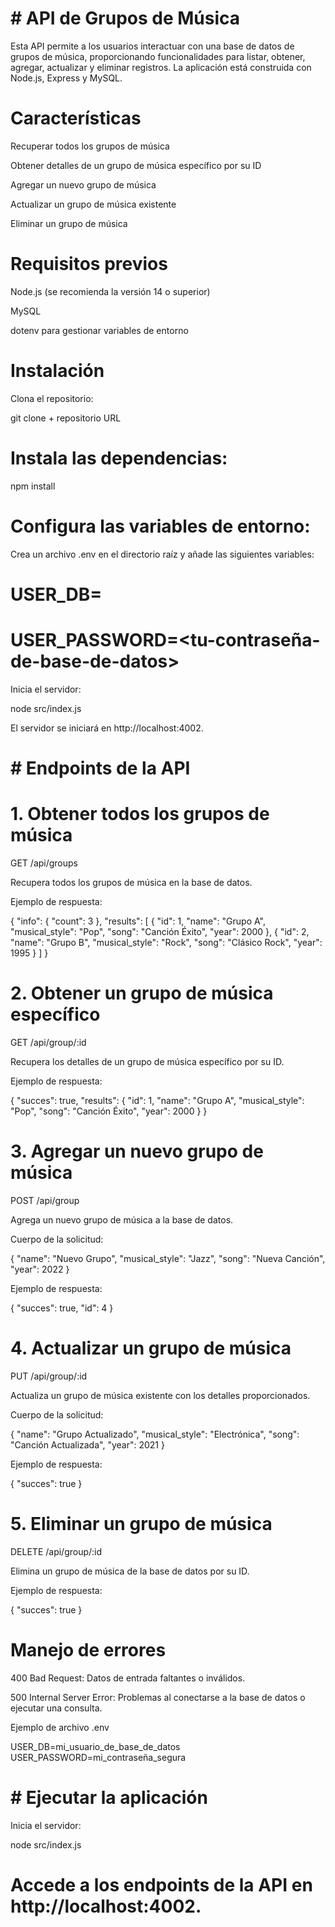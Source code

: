 # # API de Grupos de Música

Esta API permite a los usuarios interactuar con una base de datos de grupos de música, proporcionando funcionalidades para listar, obtener, agregar, actualizar y eliminar registros. La aplicación está construida con Node.js, Express y MySQL.

# Características

Recuperar todos los grupos de música

Obtener detalles de un grupo de música específico por su ID

Agregar un nuevo grupo de música

Actualizar un grupo de música existente

Eliminar un grupo de música

# Requisitos previos

Node.js (se recomienda la versión 14 o superior)

MySQL

dotenv para gestionar variables de entorno

# Instalación

Clona el repositorio:

 git clone + repositorio URL
 

# Instala las dependencias:

npm install

# Configura las variables de entorno:
Crea un archivo .env en el directorio raíz y añade las siguientes variables:

# USER_DB=<tu-usuario-de-base-de-datos>
# USER_PASSWORD=<tu-contraseña-de-base-de-datos>

Inicia el servidor:

node src/index.js

El servidor se iniciará en http://localhost:4002.

# # Endpoints de la API

# 1. Obtener todos los grupos de música

GET /api/groups

Recupera todos los grupos de música en la base de datos.

Ejemplo de respuesta:

{
  "info": { "count": 3 },
  "results": [
    { "id": 1, "name": "Grupo A", "musical_style": "Pop", "song": "Canción Éxito", "year": 2000 },
    { "id": 2, "name": "Grupo B", "musical_style": "Rock", "song": "Clásico Rock", "year": 1995 }
  ]
}

# 2. Obtener un grupo de música específico

GET /api/group/:id

Recupera los detalles de un grupo de música específico por su ID.

Ejemplo de respuesta:

{
  "succes": true,
  "results": {
    "id": 1,
    "name": "Grupo A",
    "musical_style": "Pop",
    "song": "Canción Éxito",
    "year": 2000
  }
}

# 3. Agregar un nuevo grupo de música

POST /api/group

Agrega un nuevo grupo de música a la base de datos.

Cuerpo de la solicitud:

{
  "name": "Nuevo Grupo",
  "musical_style": "Jazz",
  "song": "Nueva Canción",
  "year": 2022
}

Ejemplo de respuesta:

{
  "succes": true,
  "id": 4
}

# 4. Actualizar un grupo de música

PUT /api/group/:id

Actualiza un grupo de música existente con los detalles proporcionados.

Cuerpo de la solicitud:

{
  "name": "Grupo Actualizado",
  "musical_style": "Electrónica",
  "song": "Canción Actualizada",
  "year": 2021
}

Ejemplo de respuesta:

{
  "succes": true
}

# 5. Eliminar un grupo de música

DELETE /api/group/:id

Elimina un grupo de música de la base de datos por su ID.

Ejemplo de respuesta:

{
  "succes": true
}


# Manejo de errores

400 Bad Request: Datos de entrada faltantes o inválidos.

500 Internal Server Error: Problemas al conectarse a la base de datos o ejecutar una consulta.

Ejemplo de archivo .env

USER_DB=mi_usuario_de_base_de_datos
USER_PASSWORD=mi_contraseña_segura

# # Ejecutar la aplicación

Inicia el servidor:

node src/index.js

# Accede a los endpoints de la API en http://localhost:4002.


